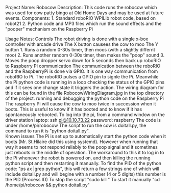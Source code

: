 Project Name: Robocow
Description: This code runs the robocow which was used for cow patty bingo at Old Home Days and may be used at future events.
Components:
	1. Standard roboRIO WPILib robot code, based on robot21
	2. Python code and MP3 files which run the sound effects and the "pooper" mechanism on the Raspberry Pi
	
Usage Notes:
  Controls
  	The robot driving is done with a single x-box controller with arcade drive
	The X button causees the cow to moo
	The Y button 
		1. Runs a random 0-30s timer, then moos (with a slightly differnt moo)
		2. Runs another random 0-30s timer, then makes the "poop" sound
		3. Moves the poop dropper servo down for 5 seconds then back up
  roboRIO to Raspberry Pi communication
  	The communication between the roboRIO and the RaspberryPi is done via GPIO.  It is one way communication from roboRIO to Pi.
	The roboRIO pulses a GPIO pin to signle the Pi.  Meanwhile the Pi python code is running in a loop checking the status of the GPIO pins and if it sees one change state it triggers the action.
	The wiring diagram for this can be found in the file RobocowWiringDiagram.jpg in the top directory of the project.
  running and debugging the python code on the Raspberry Pi
  	The raspberry Pi will cause the cow to moo twice in succession when it boots. This is useful to know if it has booted and to know if it has spontaneously rebooted.
	To log into the pi, from a command window on the driver station laptop: 
		ssh pi@10.10.73.22
		password: raspberry
	The code is under /home/pi/robocow
	The script to run the cow is doitall.py, the command to run it is "python doitall.py".  
  Known issues
  	The Pi is set up to automatically start the python code when it boots (Mr. St.Hilaire did this using systemd).  However when running that way it seems to not respond reliably to the poop signal and it sometimes just reboots in the middle of operation.
		The workaround to this it to log in to the Pi whenever the robot is powered on, and then killing the running python script and then restarting it manually.
			To find the PID of the python code: "ps ax |grep python", this will return a few strings one of which will include doitall.py and will begine with a number (4 or 5 digits) this number is the PID (Process ID)
			To stop the script "sudo kill <PID>"
			To start it manually "cd /home/pi/robocow && python doitall.py"
